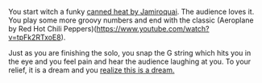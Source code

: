 You start witch a funky [canned heat by Jamiroquai](https://www.youtube.com/watch?v=Z7lSfg6QR78).
The audience loves it. You play some more groovy numbers and end with the classic
(Aeroplane by Red Hot Chili Peppers)(https://www.youtube.com/watch?v=tpFk2RTxoE8).

Just as you are finishing the solo, you snap the G string which hits you in the eye
and you feel pain and hear the audience laughing at you. To your relief, it is a
dream and you [realize this is a dream.](../is-this-a-dream/is-this-a-dream.md)
